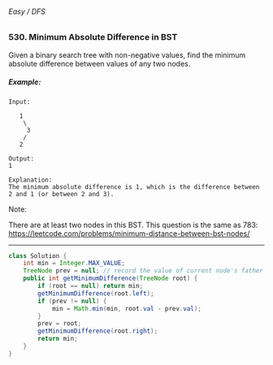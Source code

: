 ###### Easy / DFS
### 530. Minimum Absolute Difference in BST

Given a binary search tree with non-negative values, find the minimum absolute difference between values of any two nodes.

##### Example:
```
Input:

   1
    \
     3
    /
   2

Output:
1

Explanation:
The minimum absolute difference is 1, which is the difference between 2 and 1 (or between 2 and 3).
```

Note:

There are at least two nodes in this BST.
This question is the same as 783: https://leetcode.com/problems/minimum-distance-between-bst-nodes/
***
```java
class Solution {
    int min = Integer.MAX_VALUE;
    TreeNode prev = null; // record the value of current node's father
    public int getMinimumDifference(TreeNode root) {
        if (root == null) return min;
        getMinimumDifference(root.left);
        if (prev != null) {
            min = Math.min(min, root.val - prev.val);
        }
        prev = root;
        getMinimumDifference(root.right);
        return min;
    }
}
```
